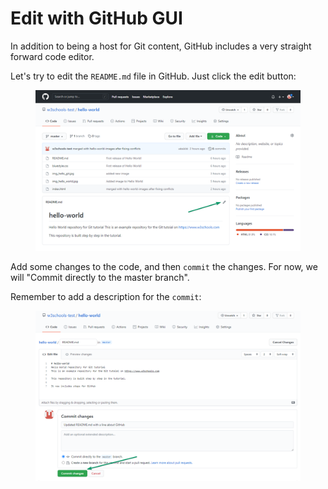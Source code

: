 # Edit with GitHub GUI

In addition to being a host for Git content, GitHub includes a very straight forward code editor.

Let's try to edit the `README.md` file in GitHub. Just click the edit button:

<figure><img src="../../.gitbook/assets/image (4).png" alt=""><figcaption></figcaption></figure>

Add some changes to the code, and then `commit` the changes. For now, we will "Commit directly to the master branch".

Remember to add a description for the `commit`:

<figure><img src="../../.gitbook/assets/image (1).png" alt=""><figcaption></figcaption></figure>
